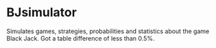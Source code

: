 # BJsimulator

Simulates games, strategies, probabilities and statistics about the game Black Jack.
Got a table difference of less than 0.5%.
